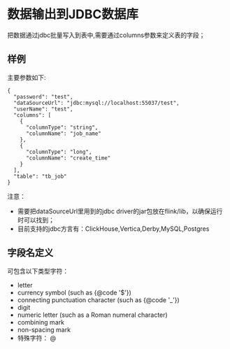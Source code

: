 # 数据输出到JDBC数据库

把数据通过jdbc批量写入到表中,需要通过columns参数来定义表的字段；

## 样例

主要参数如下:

```
{
  "password": "test",
  "dataSourceUrl": "jdbc:mysql://localhost:55037/test",
  "userName": "test",
  "columns": [
    {
      "columnType": "string",
      "columnName": "job_name"
    },
    {
      "columnType": "long",
      "columnName": "create_time"
    }
  ],
  "table": "tb_job"
}
```

注意：
- 需要把dataSourceUrl里用到的jdbc driver的jar包放在flink/lib，以确保运行时可以找到；
- 目前支持的jdbc方言有：ClickHouse,Vertica,Derby,MySQL,Postgres

## 字段名定义

可包含以下类型字符：

- letter
- currency symbol (such as {@code '$'})
- connecting punctuation character (such as {@code '_'})
- digit
- numeric letter (such as a Roman numeral character)
- combining mark
- non-spacing mark
- 特殊字符： @